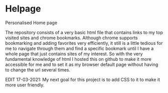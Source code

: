# Helpage
Personalised Home page

The repository consists of a very basic html file that contains links to my top visited sites and chrome bookmarks. Although chrome supports bookmarking and adding favorites very efficiently, it still is a little tedious for me to navigate through them and find a specific bookmark until I have a whole page that just contains sites of my interest. 
So with the very fundamental knowledge of html I hosted this on github to make it more accessible for me and to set it as my browser default page without having to change the url several times.

EDIT 17-03-2021:
My next goal for this project is to add CSS to it to make it more user friendly.
